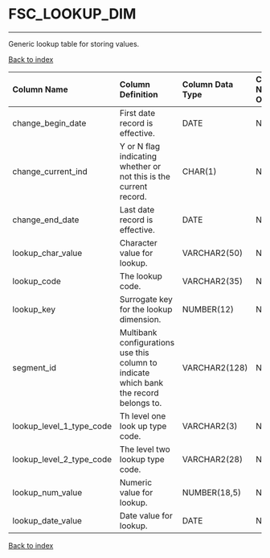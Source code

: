 # FSC_LOOKUP_DIM

---

Generic lookup table for storing values.

[Back to index](./index.md)

| Column Name              | Column Definition                                                                      | Column Data Type   | Column Null Option   | PK   | FK   |
|:-------------------------|:---------------------------------------------------------------------------------------|:-------------------|:---------------------|:-----|:-----|
| change_begin_date        | First date record is effective.                                                        | DATE               | Not Null             | No   | No   |
| change_current_ind       | Y or N flag indicating whether or not this is the current record.                      | CHAR(1)            | Not Null             | No   | No   |
| change_end_date          | Last date record is effective.                                                         | DATE               | Not Null             | No   | No   |
| lookup_char_value        | Character value for lookup.                                                            | VARCHAR2(50)       | Null                 | No   | No   |
| lookup_code              | The lookup code.                                                                       | VARCHAR2(35)       | Not Null             | No   | No   |
| lookup_key               | Surrogate key for the lookup dimension.                                                | NUMBER(12)         | Not Null             | Yes  | No   |
| segment_id               | Multibank configurations use this column to indicate which bank the record belongs to. | VARCHAR2(128)      | Not Null             | Yes  | No   |
| lookup_level_1_type_code | Th level one look up type code.                                                        | VARCHAR2(3)        | Not Null             | No   | No   |
| lookup_level_2_type_code | The level two lookup type code.                                                        | VARCHAR2(28)       | Not Null             | No   | No   |
| lookup_num_value         | Numeric value for lookup.                                                              | NUMBER(18,5)       | Null                 | No   | No   |
| lookup_date_value        | Date value for lookup.                                                                 | DATE               | Null                 | No   | No   |

[Back to index](./index.md)